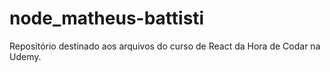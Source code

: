 # node_matheus-battisti
 
Repositório destinado aos arquivos do curso de React da Hora de Codar na Udemy.
